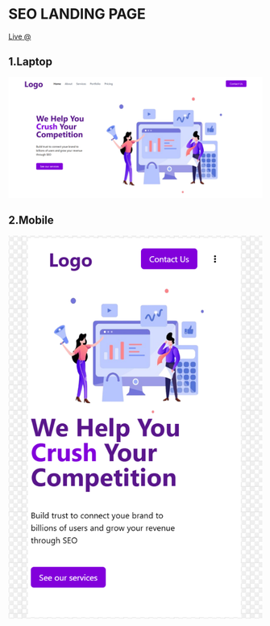 # SEO LANDING PAGE
[Live @]()

## 1.Laptop
![image](./FullScreen.png)
## 2.Mobile
![image](./Mobile.png)